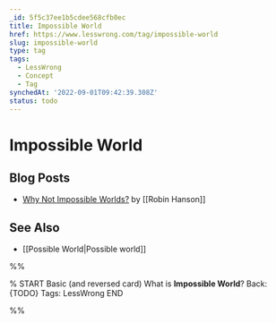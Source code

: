```yaml
---
_id: 5f5c37ee1b5cdee568cfb0ec
title: Impossible World
href: https://www.lesswrong.com/tag/impossible-world
slug: impossible-world
type: tag
tags:
  - LessWrong
  - Concept
  - Tag
synchedAt: '2022-09-01T09:42:39.308Z'
status: todo
---
```


# Impossible World

## Blog Posts

- [Why Not Impossible Worlds?](http://www.overcomingbias.com/2006/12/why_not_impossi.html) by [[Robin Hanson]]

## See Also

- [[Possible World|Possible world]]


%%

% START
Basic (and reversed card)
What is **Impossible World**?
Back: {TODO}
Tags: LessWrong
END
<!--ID: 1663156997805-->


%%
	
